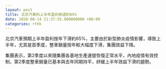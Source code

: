 ```yaml
---
layout: post
title: 北京汽車料上半年盈利倒退約65%
date: 2020-08-14 21:37:55.000000000 +08:00
categories: rthk
---
```


北京汽車預期上半年盈利按年下滑約65%，主要由於新型肺炎疫情影響，導致上半年，尤其是首季度，整車銷量按年較大幅度下滑，集團效益下降。

集團表示，第2季度以來隨集團各基地生產運營恢復正常水平，內地疫情有效控制，第2季度整車銷量已基本與去年同期持平，紓緩上半年效益下滑的趨勢。
